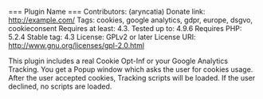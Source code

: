 === Plugin Name ===
Contributors: (aryncatia)
Donate link: http://example.com/
Tags: cookies, google analytics, gdpr, europe, dsgvo, cookieconsent
Requires at least: 4.3.
Tested up to: 4.9.6
Requires PHP: 5.2.4
Stable tag: 4.3
License: GPLv2 or later
License URI: http://www.gnu.org/licenses/gpl-2.0.html

This plugin includes a real Cookie Opt-Inf or your Google Analytics Tracking. You get a Popup window which asks the user for cookies usage.
After the user accepted cookies, Tracking scripts will be loaded. If the user declined, no scripts are loaded.
